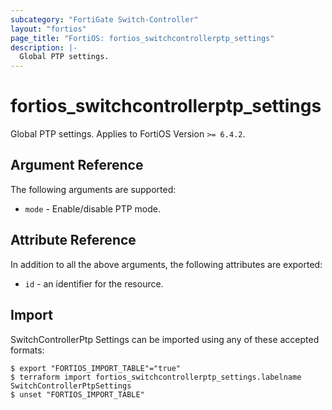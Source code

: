 ```yaml
---
subcategory: "FortiGate Switch-Controller"
layout: "fortios"
page_title: "FortiOS: fortios_switchcontrollerptp_settings"
description: |-
  Global PTP settings.
---
```


# fortios_switchcontrollerptp_settings
Global PTP settings. Applies to FortiOS Version `>= 6.4.2`.

## Argument Reference

The following arguments are supported:

* `mode` - Enable/disable PTP mode.


## Attribute Reference

In addition to all the above arguments, the following attributes are exported:
* `id` - an identifier for the resource.

## Import

SwitchControllerPtp Settings can be imported using any of these accepted formats:
```
$ export "FORTIOS_IMPORT_TABLE"="true"
$ terraform import fortios_switchcontrollerptp_settings.labelname SwitchControllerPtpSettings
$ unset "FORTIOS_IMPORT_TABLE"
```
